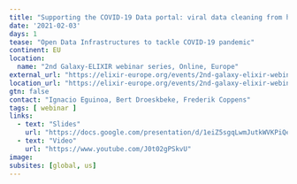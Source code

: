 ```yaml
---
title: "Supporting the COVID-19 Data portal: viral data cleaning from human reads and submission to ENA"
date: '2021-02-03'
days: 1
tease: "Open Data Infrastructures to tackle COVID-19 pandemic"
continent: EU
location:
  name: "2nd Galaxy-ELIXIR webinar series, Online, Europe"
external_url: "https://elixir-europe.org/events/2nd-galaxy-elixir-webinar-series#session3"
location_url: "https://elixir-europe.org/events/2nd-galaxy-elixir-webinar-series"
gtn: false
contact: "Ignacio Eguinoa, Bert Droeskbeke, Frederik Coppens"
tags: [ webinar ]
links:
  - text: "Slides"
    url: "https://docs.google.com/presentation/d/1eiZ5sgqLwmJutkWVKPiQelRqlEPUPSMdWJcMtQkb5rA/edit?ts=60190257#slide=id.gb76fb8d52f_1_415"
  - text: "Video"
    url: "https://www.youtube.com/J0t02gPSkvU"
image: 
subsites: [global, us]
---
```

